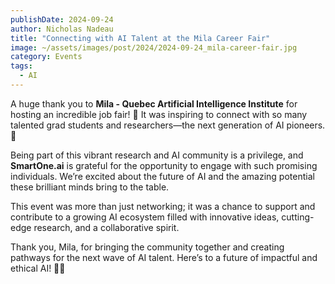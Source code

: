 ```yaml
---
publishDate: 2024-09-24
author: Nicholas Nadeau
title: "Connecting with AI Talent at the Mila Career Fair"
image: ~/assets/images/post/2024/2024-09-24_mila-career-fair.jpg
category: Events
tags:
  - AI
---
```


A huge thank you to **Mila - Quebec Artificial Intelligence Institute** for hosting an incredible job fair! 🤗 It was inspiring to connect with so many talented grad students and researchers—the next generation of AI pioneers. 🚀

Being part of this vibrant research and AI community is a privilege, and **SmartOne.ai** is grateful for the opportunity to engage with such promising individuals. We’re excited about the future of AI and the amazing potential these brilliant minds bring to the table.

This event was more than just networking; it was a chance to support and contribute to a growing AI ecosystem filled with innovative ideas, cutting-edge research, and a collaborative spirit.

Thank you, Mila, for bringing the community together and creating pathways for the next wave of AI talent. Here’s to a future of impactful and ethical AI! 💼✨
